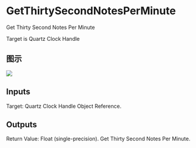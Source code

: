 # GetThirtySecondNotesPerMinute

Get Thirty Second Notes Per Minute

Target is Quartz Clock Handle

## 图示

![]($-20221218-20315900.png)

## Inputs

Target: Quartz Clock Handle Object Reference.  

## Outputs

Return Value: Float (single-precision). Get Thirty Second Notes Per Minute.

